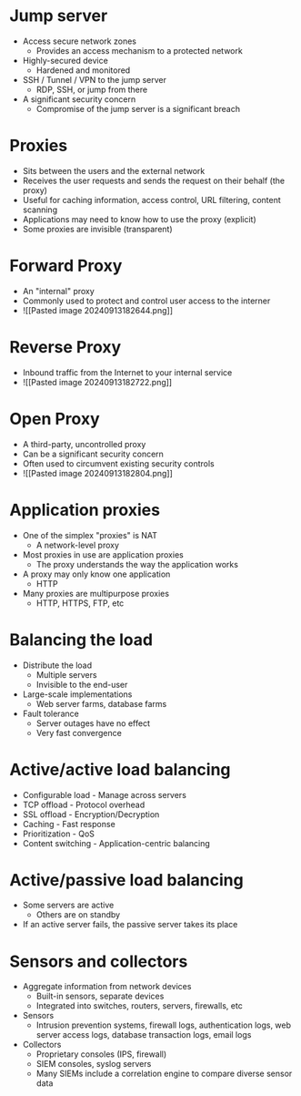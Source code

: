 # Jump server
- Access secure network zones
	- Provides an access mechanism to a protected network
- Highly-secured device
	- Hardened and monitored
- SSH / Tunnel / VPN to the jump server
	- RDP, SSH, or jump from there
- A significant security concern
	- Compromise of the jump server is a significant breach
# Proxies
- Sits between the users and the external network
- Receives the user requests and sends the request on their behalf (the proxy)
- Useful for caching information, access control, URL filtering, content scanning
- Applications may need to know how to use the proxy (explicit)
- Some proxies are invisible (transparent)
# Forward Proxy
- An "internal" proxy
- Commonly used to protect and control user access to the interner
- ![[Pasted image 20240913182644.png]]
# Reverse Proxy
- Inbound traffic from the Internet to your internal service
- ![[Pasted image 20240913182722.png]]
# Open Proxy
- A third-party, uncontrolled proxy
- Can be a significant security concern
- Often used to circumvent existing security controls
- ![[Pasted image 20240913182804.png]]
# Application proxies
- One of the simplex "proxies" is NAT
	- A network-level proxy
- Most proxies in use are application proxies
	- The proxy understands the way the application works
- A proxy may only know one application
	- HTTP
- Many proxies are multipurpose proxies
	- HTTP, HTTPS, FTP, etc
# Balancing the load
- Distribute the load
	- Multiple servers
	- Invisible to the end-user
- Large-scale implementations
	- Web server farms, database farms
- Fault tolerance
	- Server outages have no effect
	- Very fast convergence
# Active/active load balancing
- Configurable load - Manage across servers
- TCP offload - Protocol overhead
- SSL offload - Encryption/Decryption
- Caching - Fast response
- Prioritization - QoS
- Content switching - Application-centric balancing
# Active/passive load balancing
- Some servers are active
	- Others are on standby
- If an active server fails, the passive server takes its place
# Sensors and collectors
- Aggregate information from network devices
	- Built-in sensors, separate devices
	- Integrated into switches, routers, servers, firewalls, etc
- Sensors
	- Intrusion prevention systems, firewall logs, authentication logs, web server access logs, database transaction logs, email logs
- Collectors
	- Proprietary consoles (IPS, firewall)
	- SIEM consoles, syslog servers
	- Many SIEMs include a correlation engine to compare diverse sensor data